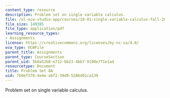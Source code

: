 ```yaml
---
content_type: resource
description: Problem set on single variable calculus.
file: /ol-ocw-studio-app/courses/18-01-single-variable-calculus-fall-2006/7b0ef3784e4eabf239d95286d01ca139_ps8a.pdf
file_size: 149385
file_type: application/pdf
learning_resource_types:
- Assignments
license: https://creativecommons.org/licenses/by-nc-sa/4.0/
ocw_type: OCWFile
parent_title: Assignments
parent_type: CourseSection
parent_uid: 5b8a52b8-e712-bb23-4bb7-9190e7f1e1ad
resourcetype: Document
title: Problem Set 8A
uid: 7b0ef378-4e4e-abf2-39d9-5286d01ca139
---
```

Problem set on single variable calculus.